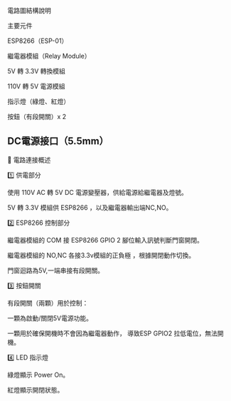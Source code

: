 電路圖結構說明

主要元件

ESP8266（ESP-01）

繼電器模組（Relay Module）

5V 轉 3.3V 轉換模組

110V 轉 5V 電源模組

指示燈（綠燈、紅燈）

按鈕（有段開關）x 2

DC電源接口（5.5mm）
---
🔌 電路連接概述

1️⃣ 供電部分

使用 110V AC 轉 5V DC 電源變壓器，供給電源給繼電器及燈號。

5V 轉 3.3V 模組供 ESP8266 ，以及繼電器輸出端NC,NO。


2️⃣ ESP8266 控制部分

繼電器模組的 COM 接 ESP8266 GPIO 2 腳位輸入訊號判斷門窗開閉。

繼電器模組的 NO,NC 各接3.3v模組的正負極 ，根據開閉動作切換。

門窗迴路為5V,一端串接有段開關。



3️⃣ 按鈕開關

有段開關（兩顆）用於控制：

一顆為啟動/關閉5V電源功能。

一顆用於確保開機時不會因為繼電器動作，
導致ESP GPIO2 拉低電位，無法開機。



4️⃣ LED 指示燈

綠燈顯示 Power On。

紅燈顯示開閉狀態。
